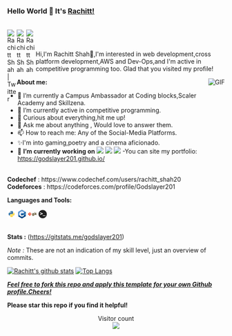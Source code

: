 ### Hello World 👋 It's [Rachitt!](https://godslayer201.github.io/)

<br/>


<a href="https://mobile.twitter.com/rachittshah">
<img align="left" alt="Rachitt Shah | Twitter" width="22px" src="https://cdn.jsdelivr.net/npm/simple-icons@v3/icons/twitter.svg" />
</a>
<a href="https://www.linkedin.com/in/rachitt-shah">
<img align="left" alt="Rachitt Shah" width="22px" src="https://cdn.jsdelivr.net/npm/simple-icons@v3/icons/linkedin.svg" />
</a>
<a href="https://www.instagram.com/rachitt_shah/">
<img align="left" alt="Rachitt Shah" width="22px" src="https://cdn.jsdelivr.net/npm/simple-icons@v3/icons/instagram.svg" />
</a>

<br />

<br />

Hi,I'm Rachitt Shah🙌,I'm interested in web development,cross platform development,AWS and Dev-Ops,and I'm active in competitive programming too. Glad that you visited my profile!


<img align="right" alt="GIF" src="https://media.giphy.com/media/USV0ym3bVWQJJmNu3N/giphy.gif" />


**About me:**

- 🔭 I’m currently a Campus Ambassador at Coding blocks,Scaler Academy and Skillzena.
- 🌱 I’m currently active in competitive programming.
- 👯 Curious about everything,hit me up!
- 💬 Ask me about anything , Would love to answer them.
- 📫 How to reach me: Any of the Social-Media Platforms.
- ✨I'm into gaming,poetry and a cinema aficionado.
-  🔭 **I’m currently working on**
![](https://img.shields.io/badge/Python-%7C-0%2C%2022%2C%20100) ![](https://img.shields.io/badge/Web%20Development-%7C-red)    ![](https://img.shields.io/badge/C++-%7C-yellowgreen)
-You can site my portfolio: https://godslayer201.github.io/

 

<br>
<b>Codechef</b> : https://www.codechef.com/users/rachitt_shah20
<br>
<b>Codeforces</b> : https://codeforces.com/profile/Godslayer201
<br>

 
**Languages and Tools:**


<code><img height="20" src="https://raw.githubusercontent.com/github/explore/80688e429a7d4ef2fca1e82350fe8e3517d3494d/topics/python/python.png"></code>
<code><img height="20" src="https://raw.githubusercontent.com/github/explore/80688e429a7d4ef2fca1e82350fe8e3517d3494d/topics/cpp/cpp.png"></code>
<code><img height="20" src="https://raw.githubusercontent.com/github/explore/80688e429a7d4ef2fca1e82350fe8e3517d3494d/topics/git/git.png"></code>
<code><img height="20" src="https://raw.githubusercontent.com/github/explore/80688e429a7d4ef2fca1e82350fe8e3517d3494d/topics/terminal/terminal.png"></code>
<br>
<br>


**Stats :**  (https://gitstats.me/godslayer201)
<br>

<i>Note :</i>  These are not an indication of my skill level, just an overview of commits.

[![Rachitt's github stats](https://github-readme-stats.vercel.app/api?username=godslayer201)](https://github.com/godlsayer201/github-readme-stats)
[![Top Langs](https://github-readme-stats.vercel.app/api/top-langs/?username=godslayer201)](https://github.com/godslayer201/github-readme-stats)

<u><i><b> Feel free to fork this repo and apply this template for your own Github profile.Cheers!</i></b></u>

<b>Please star this repo if you find it helpful!</b>

<p align="center"> 
  Visitor count<br>
  <img src="https://profile-counter.glitch.me/godslayer201/count.svg" />
</p>




